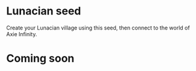 # Lunacian seed
Create your Lunacian village using this seed, then connect to the world of Axie Infinity.

# Coming soon
